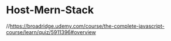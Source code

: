 # Host-Mern-Stack
//https://broadridge.udemy.com/course/the-complete-javascript-course/learn/quiz/5911396#overview

